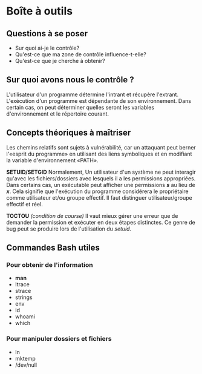 # Boîte à outils

## Questions à se poser
- Sur quoi ai-je le contrôle?
- Qu'est-ce que ma zone de contrôle influence-t-elle?
- Qu'est-ce que je cherche à obtenir?

## Sur quoi avons nous le contrôle ?
L'utilisateur d'un programme détermine l'intrant et récupère l'extrant.
L'exécution d'un programme est dépendante de son environnement. 
Dans certain cas, on peut déterminer quelles seront les variables d'environnement et le répertoire courant. 

## Concepts théoriques à maîtriser
Les chemins relatifs sont sujets à vulnérabilité, car un attaquant peut berner l'«esprit du programme» 
en utilisant des liens symboliques et en modifiant la variable d'environnement «PATH».

**SETUID/SETGID**
Normalement, Un utilisateur d'un système ne peut interagir qu'avec les fichiers/dossiers avec lesquels il a les permissions appropriées. Dans certains cas, un exécutable peut afficher une permissions ***s*** au lieu de ***x***. Cela signifie que l'exécution du programme considérera le propriétaire comme utilisateur et/ou groupe effectif.
Il faut distinguer utilisateur/groupe effectif et réel.

**TOCTOU** *(condition de course)*
Il vaut mieux gérer une erreur que de demander la permission et exécuter en deux étapes distinctes. Ce genre de bug peut se produire lors de l'utilisation du *setuid*.


## Commandes Bash utiles

### Pour obtenir de l'information
- **man**
- ltrace
- strace
- strings
- env
- id
- whoami
- which

### Pour manipuler dossiers et fichiers
- ln
- mktemp
- /dev/null
